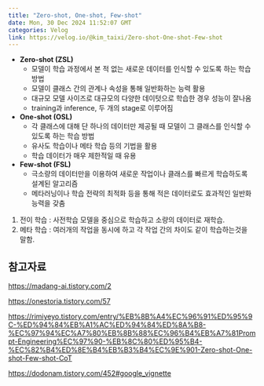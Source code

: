 ```yaml
---
title: "Zero-shot, One-shot, Few-shot"
date: Mon, 30 Dec 2024 11:52:07 GMT
categories: Velog
link: https://velog.io/@kim_taixi/Zero-shot-One-shot-Few-shot
---
```


<ul>
<li><strong>Zero-shot (ZSL)</strong><ul>
<li>모델이 학습 과정에서 본 적 없는 새로운 데이터를 인식할 수 있도록 하는 학습 방법</li>
<li>모델이 클래스 간의 관계나 속성을 통해 일반화하는 능력 활용</li>
<li>대규모 모델 사이즈로 대규모의 다양한 데이텃으로 학습한 경우 성능이 잘나옴</li>
<li>training과 inference, 두 개의 stage로 이루어짐</li>
</ul>
</li>
<li><strong>One-shot (OSL)</strong><ul>
<li>각 클래스에 대해 단 하나의 데이터만 제공될 때 모델이 그 클래스를 인식할 수 있도록 하는 학습 방법</li>
<li>유사도 학습이나 메타 학습 등의 기법을 활용</li>
<li>학습 데이터가 매우 제한적일 때 유용</li>
</ul>
</li>
<li><strong>Few-shot (FSL)</strong><ul>
<li>극소량의 데이터만을 이용하여 새로운 작업이나 클래스를 빠르게 학습하도록 설계된 알고리즘</li>
<li>메타러닝이나 학습 전략의 최적화 등을 통해 적은 데이터로도 효과적인 일반화 능력을 갖춤</li>
</ul>
</li>
</ul>
<ol>
<li>전이 학습 : 사전학습 모델을 중심으로 학습하고 소량의 데이터로 재학습. </li>
<li>메타 학습 : 여러개의 작업을 동시에 하고 각 작업 간의 차이도 같이 학습하는것을 말함.  </li>
</ol>
<h2 id="참고자료">참고자료</h2>
<p><a href="https://madang-ai.tistory.com/2">https://madang-ai.tistory.com/2</a></p>
<p><a href="https://onestoria.tistory.com/57">https://onestoria.tistory.com/57</a></p>
<p><a href="https://rimiyeyo.tistory.com/entry/%EB%8B%A4%EC%96%91%ED%95%9C-%ED%94%84%EB%A1%AC%ED%94%84%ED%8A%B8-%EC%97%94%EC%A7%80%EB%8B%88%EC%96%B4%EB%A7%81Prompt-Engineering%EC%97%90-%EB%8C%80%ED%95%B4-%EC%82%B4%ED%8E%B4%EB%B3%B4%EC%9E%901-Zero-shot-One-shot-Few-shot-CoT">https://rimiyeyo.tistory.com/entry/%EB%8B%A4%EC%96%91%ED%95%9C-%ED%94%84%EB%A1%AC%ED%94%84%ED%8A%B8-%EC%97%94%EC%A7%80%EB%8B%88%EC%96%B4%EB%A7%81Prompt-Engineering%EC%97%90-%EB%8C%80%ED%95%B4-%EC%82%B4%ED%8E%B4%EB%B3%B4%EC%9E%901-Zero-shot-One-shot-Few-shot-CoT</a></p>
<p><a href="https://dodonam.tistory.com/452#google_vignette">https://dodonam.tistory.com/452#google_vignette</a></p>
